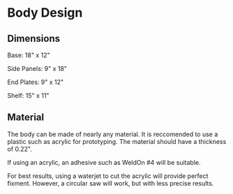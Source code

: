 # Body Design

## Dimensions

Base: 18" x 12"

Side Panels: 9" x 18"

End Plates: 9" x 12"

Shelf: 15" x 11"

## Material

The body can be made of nearly any material. It is reccomended to use a plastic such as acrylic for prototyping. The material should have a thickness of 0.22".

If using an acrylic, an adhesive such as WeldOn #4 will be suitable.

For best results, using a waterjet to cut the acrylic will provide perfect fixment. However, a circular saw will work, but with less precise results.
